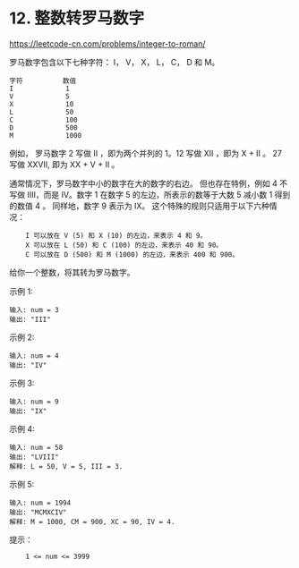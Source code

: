 # 12. 整数转罗马数字
https://leetcode-cn.com/problems/integer-to-roman/

罗马数字包含以下七种字符： I， V， X， L， C， D 和 M。

```
字符          数值
I             1
V             5
X             10
L             50
C             100
D             500
M             1000
```

例如， 罗马数字 2 写做 II ，即为两个并列的 1。12 写做 XII ，即为 X + II 。 27 写做  XXVII, 即为 XX + V + II 。

通常情况下，罗马数字中小的数字在大的数字的右边。
但也存在特例，例如 4 不写做 IIII，而是 IV。数字 1 在数字 5 的左边，所表示的数等于大数 5 减小数 1 得到的数值 4 。
同样地，数字 9 表示为 IX。
这个特殊的规则只适用于以下六种情况：
```
    I 可以放在 V (5) 和 X (10) 的左边，来表示 4 和 9。
    X 可以放在 L (50) 和 C (100) 的左边，来表示 40 和 90。 
    C 可以放在 D (500) 和 M (1000) 的左边，来表示 400 和 900。
```

给你一个整数，将其转为罗马数字。



示例 1:
```
输入: num = 3
输出: "III"
```

示例 2:
```
输入: num = 4
输出: "IV"
```

示例 3:
```
输入: num = 9
输出: "IX"
```

示例 4:
```
输入: num = 58
输出: "LVIII"
解释: L = 50, V = 5, III = 3.
```

示例 5:
```
输入: num = 1994
输出: "MCMXCIV"
解释: M = 1000, CM = 900, XC = 90, IV = 4.
```


提示：
```
    1 <= num <= 3999
```
